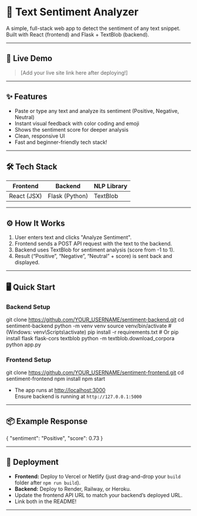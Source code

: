 # 📝 Text Sentiment Analyzer

A simple, full-stack web app to detect the sentiment of any text snippet. Built with React (frontend) and Flask + TextBlob (backend).

---

## 🚦 Live Demo

> [Add your live site link here after deploying!]

---

## ✨ Features

- Paste or type any text and analyze its sentiment (Positive, Negative, Neutral)
- Instant visual feedback with color coding and emoji
- Shows the sentiment score for deeper analysis
- Clean, responsive UI
- Fast and beginner-friendly tech stack!

---

## 🛠️ Tech Stack

| Frontend    | Backend          | NLP Library    |
|-------------|------------------|---------------|
| React (JSX) | Flask (Python)   | TextBlob      |

---

## ⚙️ How It Works

1. User enters text and clicks "Analyze Sentiment".
2. Frontend sends a POST API request with the text to the backend.
3. Backend uses TextBlob for sentiment analysis (score from -1 to 1).
4. Result (“Positive”, “Negative”, “Neutral” + score) is sent back and displayed.

---

## 🖥️ Quick Start

### **Backend Setup**
git clone https://github.com/YOUR_USERNAME/sentiment-backend.git
cd sentiment-backend
python -m venv venv
source venv/bin/activate # (Windows: venv\Scripts\activate)
pip install -r requirements.txt # Or pip install flask flask-cors textblob
python -m textblob.download_corpora
python app.py


### **Frontend Setup**
git clone https://github.com/YOUR_USERNAME/sentiment-frontend.git
cd sentiment-frontend
npm install
npm start

- The app runs at [http://localhost:3000](http://localhost:3000)  
  Ensure backend is running at `http://127.0.0.1:5000`

---

## 📦 Example Response

{
"sentiment": "Positive",
"score": 0.73
}


---

## 🚀 Deployment

- **Frontend:** Deploy to Vercel or Netlify (just drag-and-drop your `build` folder after `npm run build`).
- **Backend:** Deploy to Render, Railway, or Heroku.
- Update the frontend API URL to match your backend’s deployed URL.
- Link both in the README!

---